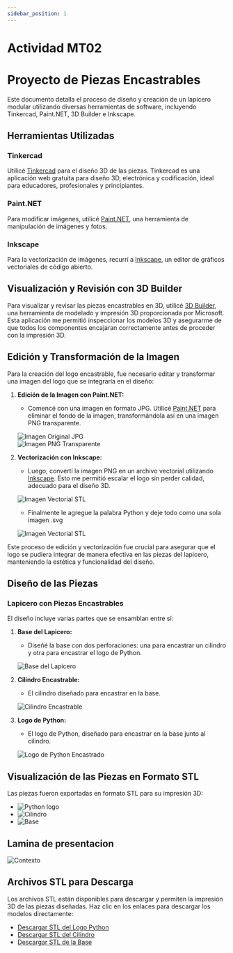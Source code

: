 ```yaml
---
sidebar_position: 1
---
```


# Actividad MT02

# Proyecto de Piezas Encastrables

Este documento detalla el proceso de diseño y creación de un lapicero modular utilizando diversas herramientas de software, incluyendo Tinkercad, Paint.NET, 3D Builder e Inkscape.

## Herramientas Utilizadas

### Tinkercad

Utilicé [Tinkercad](https://www.tinkercad.com) para el diseño 3D de las piezas. Tinkercad es una aplicación web gratuita para diseño 3D, electrónica y codificación, ideal para educadores, profesionales y principiantes.

### Paint.NET

Para modificar imágenes, utilicé [Paint.NET](https://www.getpaint.net), una herramienta de manipulación de imágenes y fotos.

### Inkscape

Para la vectorización de imágenes, recurrí a [Inkscape](https://inkscape.org), un editor de gráficos vectoriales de código abierto.

## Visualización y Revisión con 3D Builder

Para visualizar y revisar las piezas encastrables en 3D, utilicé [3D Builder](https://apps.microsoft.com/detail/9wzdncrfj3t6?rtc=1&hl=es-es&gl=ES), una herramienta de modelado y impresión 3D proporcionada por Microsoft. Esta aplicación me permitió inspeccionar los modelos 3D y asegurarme de que todos los componentes encajaran correctamente antes de proceder con la impresión 3D.

## Edición y Transformación de la Imagen

Para la creación del logo encastrable, fue necesario editar y transformar una imagen del logo que se integraría en el diseño:

1. **Edición de la Imagen con Paint.NET:**

   - Comencé con una imagen en formato JPG. Utilicé [Paint.NET](https://www.getpaint.net) para eliminar el fondo de la imagen, transformándola así en una imagen PNG transparente.

   ![Imagen Original JPG](../../../img/MT02/python_pxl.jpg)  
   ![Imagen PNG Transparente](../../../img/MT02/python_pxl.png)

2. **Vectorización con Inkscape:**

   - Luego, convertí la imagen PNG en un archivo vectorial utilizando [Inkscape](https://inkscape.org). Esto me permitió escalar el logo sin perder calidad, adecuado para el diseño 3D.

   ![Imagen Vectorial STL](../../../img/MT02/Python-logo-notext.svg)

   - Finalmente le agregue la palabra Python y deje todo como una sola imagen .svg

   ![Imagen Vectorial STL](../../../img/MT02/Python-logo.svg)

Este proceso de edición y vectorización fue crucial para asegurar que el logo se pudiera integrar de manera efectiva en las piezas del lapicero, manteniendo la estética y funcionalidad del diseño.

## Diseño de las Piezas

### Lapicero con Piezas Encastrables

El diseño incluye varias partes que se ensamblan entre sí:

1. **Base del Lapicero:**

   - Diseñé la base con dos perforaciones: una para encastrar un cilindro y otra para encastrar el logo de Python.

   ![Base del Lapicero](../../../img/MT02/base.png)

2. **Cilindro Encastrable:**

   - El cilindro diseñado para encastrar en la base.

   ![Cilindro Encastrable](../../../img/MT02/cilindro.png)

3. **Logo de Python:**

   - El logo de Python, diseñado para encastrar en la base junto al cilindro.

   ![Logo de Python Encastrado](../../../img/MT02/python.png)

## Visualización de las Piezas en Formato STL

Las piezas fueron exportadas en formato STL para su impresión 3D:

- ![Python logo](../../../img/MT02/python_stl.png)
- ![Cilindro](../../../img/MT02/cilindro_stl.png)
- ![Base](../../../img/MT02/base_stl.png)

## Lamina de presentacion

![Contexto](../../../img/MT02/presentacion.png)

## Archivos STL para Descarga

Los archivos STL están disponibles para descargar y permiten la impresión 3D de las piezas diseñadas. Haz clic en los enlaces para descargar los modelos directamente:

- [Descargar STL del Logo Python](../../../img/MT02/python.stl)
- [Descargar STL del Cilindro](../../../img/MT02/cilindro.stl)
- [Descargar STL de la Base](../../../img/MT02/base.stl)
